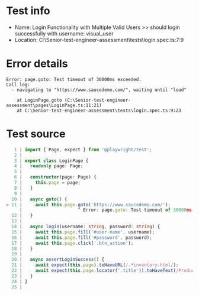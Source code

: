 # Test info

- Name: Login Functionality with Multiple Valid Users >> should login successfully with username: visual_user
- Location: C:\Senior-test-engineer-assessment\tests\login.spec.ts:7:9

# Error details

```
Error: page.goto: Test timeout of 30000ms exceeded.
Call log:
  - navigating to "https://www.saucedemo.com/", waiting until "load"

    at LoginPage.goto (C:\Senior-test-engineer-assessment\pages\LoginPage.ts:11:21)
    at C:\Senior-test-engineer-assessment\tests\login.spec.ts:9:23
```

# Test source

```ts
   1 | import { Page, expect } from '@playwright/test';
   2 |
   3 | export class LoginPage {
   4 |   readonly page: Page;
   5 |
   6 |   constructor(page: Page) {
   7 |     this.page = page;
   8 |   }
   9 |
  10 |   async goto() {
> 11 |     await this.page.goto('https://www.saucedemo.com/');
     |                     ^ Error: page.goto: Test timeout of 30000ms exceeded.
  12 |   }
  13 |
  14 |   async login(username: string, password: string) {
  15 |     await this.page.fill('#user-name', username);
  16 |     await this.page.fill('#password', password);
  17 |     await this.page.click('.btn_action');
  18 |   }
  19 |
  20 |   async assertLoginSuccess() {
  21 |     await expect(this.page).toHaveURL(/.*inventory.html/);
  22 |     await expect(this.page.locator('.title')).toHaveText(/Products/i);
  23 |   }
  24 | }
  25 |
```